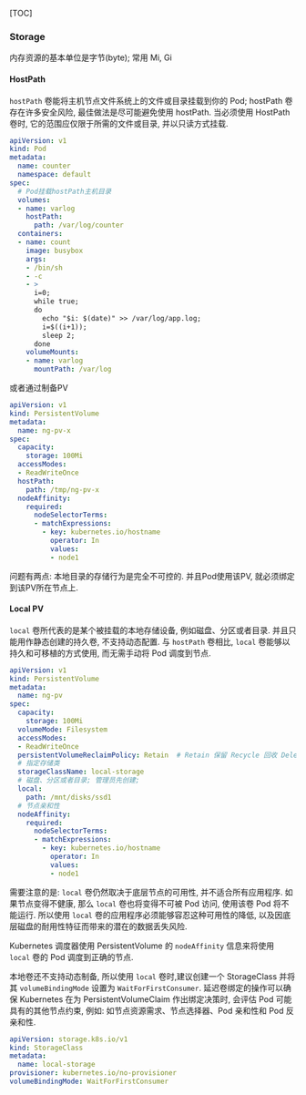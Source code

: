 [TOC]

### Storage

内存资源的基本单位是字节(byte); 常用  Mi, Gi

#### HostPath

`hostPath` 卷能将主机节点文件系统上的文件或目录挂载到你的 Pod; hostPath 卷存在许多安全风险, 最佳做法是尽可能避免使用 hostPath. 当必须使用 HostPath 卷时, 它的范围应仅限于所需的文件或目录, 并以只读方式挂载.

~~~yaml
apiVersion: v1
kind: Pod
metadata:
  name: counter
  namespace: default
spec:
  # Pod挂载hostPath主机目录
  volumes: 
  - name: varlog
    hostPath: 
      path: /var/log/counter
  containers:
  - name: count
    image: busybox
    args:
    - /bin/sh
    - -c
    - >
      i=0;
      while true;
      do
        echo "$i: $(date)" >> /var/log/app.log;
        i=$((i+1));
        sleep 2;
      done
    volumeMounts:
    - name: varlog
      mountPath: /var/log
~~~

或者通过制备PV

~~~yaml
apiVersion: v1
kind: PersistentVolume
metadata:
  name: ng-pv-x
spec:
  capacity:
    storage: 100Mi
  accessModes:
  - ReadWriteOnce
  hostPath:
    path: /tmp/ng-pv-x
  nodeAffinity:
    required:
      nodeSelectorTerms:
      - matchExpressions:
        - key: kubernetes.io/hostname
          operator: In
          values:
          - node1
~~~

问题有两点: 本地目录的存储行为是完全不可控的. 并且Pod使用该PV, 就必须绑定到该PV所在节点上. 

#### Local PV

`local` 卷所代表的是某个被挂载的本地存储设备, 例如磁盘、分区或者目录.  并且只能用作静态创建的持久卷, 不支持动态配置. 与 `hostPath` 卷相比, `local` 卷能够以持久和可移植的方式使用, 而无需手动将 Pod 调度到节点. 

~~~yaml
apiVersion: v1
kind: PersistentVolume
metadata:
  name: ng-pv
spec:
  capacity:
    storage: 100Mi
  volumeMode: Filesystem
  accessModes:
  - ReadWriteOnce
  persistentVolumeReclaimPolicy: Retain  # Retain 保留 Recycle 回收 Delete 删除
  # 指定存储类
  storageClassName: local-storage
  # 磁盘、分区或者目录; 管理员先创建;
  local:
    path: /mnt/disks/ssd1 
  # 节点亲和性
  nodeAffinity:
    required:
      nodeSelectorTerms:
      - matchExpressions:
        - key: kubernetes.io/hostname
          operator: In
          values:
          - node1
~~~

需要注意的是: `local` 卷仍然取决于底层节点的可用性, 并不适合所有应用程序.  如果节点变得不健康, 那么 `local` 卷也将变得不可被 Pod 访问, 使用该卷 Pod 将不能运行. 所以使用 `local` 卷的应用程序必须能够容忍这种可用性的降低, 以及因底层磁盘的耐用性特征而带来的潜在的数据丢失风险. 

Kubernetes 调度器使用 PersistentVolume 的 `nodeAffinity` 信息来将使用 `local` 卷的 Pod 调度到正确的节点. 

本地卷还不支持动态制备, 所以使用 `local` 卷时,建议创建一个 StorageClass 并将其 `volumeBindingMode` 设置为 `WaitForFirstConsumer`. 延迟卷绑定的操作可以确保 Kubernetes 在为 PersistentVolumeClaim 作出绑定决策时, 会评估 Pod 可能具有的其他节点约束, 例如: 如节点资源需求、节点选择器、Pod 亲和性和 Pod 反亲和性. 

~~~yaml
apiVersion: storage.k8s.io/v1
kind: StorageClass
metadata:
  name: local-storage
provisioner: kubernetes.io/no-provisioner
volumeBindingMode: WaitForFirstConsumer
~~~
